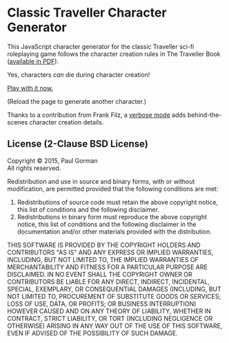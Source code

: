 # Classic Traveller Character Generator #

This JavaScript character generator for the classic Traveller sci-fi roleplaying game follows the character creation rules in The Traveller Book ([available in PDF](https://www.rpgnow.com/product/80192/CTTTBThe-Traveller-Book)).

Yes, characters _can_ die during character creation!

[Play with it now.](https://devilghost.com/software/travellercharacter/)

(Reload the page to generate another character.)

Thanks to a contribution from Frank Filz, a [verbose mode](https://devilghost.com/software/travellercharacter/index.html?history=verbose) adds behind-the-scenes character creation details.

## License (2-Clause BSD License) ##

Copyright © 2015, Paul Gorman  
All rights reserved.

Redistribution and use in source and binary forms, with or without modification, are permitted provided that the following conditions are met:

1. Redistributions of source code must retain the above copyright notice, this list of conditions and the following disclaimer.
2. Redistributions in binary form must reproduce the above copyright notice, this list of conditions and the following disclaimer in the documentation and/or other materials provided with the distribution.

THIS SOFTWARE IS PROVIDED BY THE COPYRIGHT HOLDERS AND CONTRIBUTORS "AS IS" AND ANY EXPRESS OR IMPLIED WARRANTIES, INCLUDING, BUT NOT LIMITED TO, THE IMPLIED WARRANTIES OF MERCHANTABILITY AND FITNESS FOR A PARTICULAR PURPOSE ARE DISCLAIMED. IN NO EVENT SHALL THE COPYRIGHT OWNER OR CONTRIBUTORS BE LIABLE FOR ANY DIRECT, INDIRECT, INCIDENTAL, SPECIAL, EXEMPLARY, OR CONSEQUENTIAL DAMAGES (INCLUDING, BUT NOT LIMITED TO, PROCUREMENT OF SUBSTITUTE GOODS OR SERVICES; LOSS OF USE, DATA, OR PROFITS; OR BUSINESS INTERRUPTION) HOWEVER CAUSED AND ON ANY THEORY OF LIABILITY, WHETHER IN CONTRACT, STRICT LIABILITY, OR TORT (INCLUDING NEGLIGENCE OR OTHERWISE) ARISING IN ANY WAY OUT OF THE USE OF THIS SOFTWARE, EVEN IF ADVISED OF THE POSSIBILITY OF SUCH DAMAGE.
